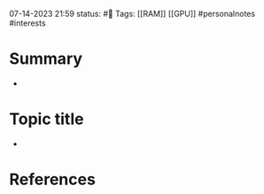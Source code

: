 07-14-2023 21:59
status: #📝
Tags: [[RAM]] [[GPU]] #personalnotes #interests 

# Summary 
- 

# Topic title 
- 

# References
